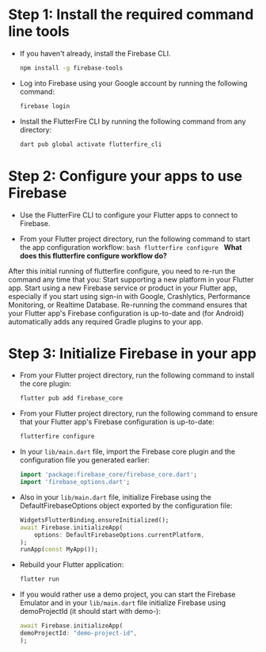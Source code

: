 # Step 1: Install the required command line tools

- If you haven't already, install the Firebase CLI.
  ```bash
  npm install -g firebase-tools
  ```

* Log into Firebase using your Google account by running the following command:

  ```bash
  firebase login
  ```

* Install the FlutterFire CLI by running the following command from any directory:
  ```bash
  dart pub global activate flutterfire_cli
  ```

# Step 2: Configure your apps to use Firebase

- Use the FlutterFire CLI to configure your Flutter apps to connect to Firebase.

- From your Flutter project directory, run the following command to start the app configuration workflow:
  `bash
    flutterfire configure
    `
  **What does this flutterfire configure workflow do?**

After this initial running of flutterfire configure, you need to re-run the command any time that you:
Start supporting a new platform in your Flutter app.
Start using a new Firebase service or product in your Flutter app, especially if you start using sign-in with Google, Crashlytics, Performance Monitoring, or Realtime Database.
Re-running the command ensures that your Flutter app's Firebase configuration is up-to-date and (for Android) automatically adds any required Gradle plugins to your app.

# Step 3: Initialize Firebase in your app

- From your Flutter project directory, run the following command to install the core plugin:
  ```bash
  flutter pub add firebase_core
  ```
- From your Flutter project directory, run the following command to ensure that your Flutter app's Firebase configuration is up-to-date:
  ```bash
  flutterfire configure
  ```
- In your `lib/main.dart` file, import the Firebase core plugin and the configuration file you generated earlier:
  ```dart
  import 'package:firebase_core/firebase_core.dart';
  import 'firebase_options.dart';
  ```
- Also in your `lib/main.dart` file, initialize Firebase using the DefaultFirebaseOptions object exported by the configuration file:
  ```dart
  WidgetsFlutterBinding.ensureInitialized();
  await Firebase.initializeApp(
      options: DefaultFirebaseOptions.currentPlatform,
  );
  runApp(const MyApp());
  ```
- Rebuild your Flutter application:
  ```bash
  flutter run
  ```
- If you would rather use a demo project, you can start the Firebase Emulator and in your `lib/main.dart` file initialize Firebase using demoProjectId (it should start with demo-):
  ```dart
  await Firebase.initializeApp(
  demoProjectId: "demo-project-id",
  );
  ```
